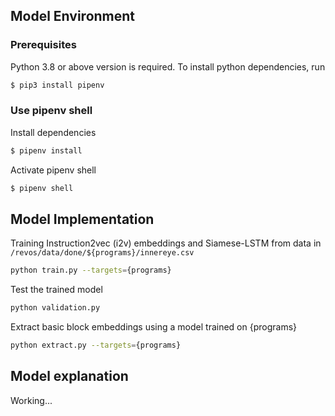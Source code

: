 ## Model Environment
### Prerequisites

Python 3.8 or above version is required. To install python dependencies, run
```bash
$ pip3 install pipenv
```

### Use pipenv shell

Install dependencies
```bash
$ pipenv install
```

Activate pipenv shell
```bash
$ pipenv shell
```

## Model Implementation

Training Instruction2vec (i2v) embeddings and Siamese-LSTM from data in `/revos/data/done/${programs}/innereye.csv` 
```bash
python train.py --targets={programs}
```

Test the trained model
```bash
python validation.py
```

Extract basic block embeddings using a model trained on {programs}
```bash
python extract.py --targets={programs}
```

## Model explanation

Working...